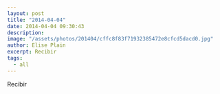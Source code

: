 ```yaml
---
layout: post
title: "2014-04-04"
date: 2014-04-04 09:30:43
description: 
image: "/assets/photos/201404/cffc8f83f71932385472e8cfcd5dacd0.jpg"
author: Elise Plain
excerpt: Recibir
tags: 
  - all
---
```


Recibir
<p></p>
